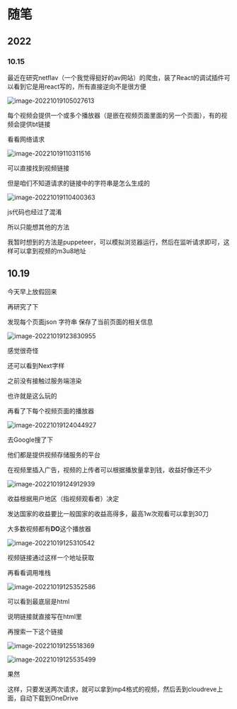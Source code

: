 # 随笔



  ## 2022



### 10.15

最近在研究netflav（一个我觉得挺好的av网站）的爬虫，装了React的调试插件可以看到它是用react写的，所有直接逆向不是很方便

![image-20221019105027613](https://imgbed-1254007525.cos.ap-nanjing.myqcloud.com//img/image-20221019105027613.png)

每个视频会提供一个或多个播放器（是嵌在视频页面里面的另一个页面），有的视频会提供bt链接

看看网络请求

![image-20221019110311516](https://imgbed-1254007525.cos.ap-nanjing.myqcloud.com//img/image-20221019110311516.png)

可以直接找到视频链接

但是咱们不知道请求的链接中的字符串是怎么生成的

![image-20221019110400363](https://imgbed-1254007525.cos.ap-nanjing.myqcloud.com//img/image-20221019110400363.png)



js代码也经过了混淆

所以只能想其他的方法

我暂时想到的方法是puppeteer，可以模拟浏览器运行，然后在监听请求即可，这样可以拿到视频的m3u8地址





## 10.19

今天早上放假回来

再研究了下

发现每个页面json  字符串 保存了当前页面的相关信息

![image-20221019123830955](https://imgbed-1254007525.cos.ap-nanjing.myqcloud.com//img/image-20221019123830955.png)

感觉很奇怪

还可以看到Next字样

之前没有接触过服务端渲染

也许就是这么玩的



再看了下每个视频页面的播放器

![image-20221019124044927](https://imgbed-1254007525.cos.ap-nanjing.myqcloud.com//img/image-20221019124044927.png)

去Google搜了下

他们都是提供视频存储服务的平台

在视频里插入广告，视频的上传者可以根据播放量拿到钱，收益好像还不少

![image-20221019124912939](https://imgbed-1254007525.cos.ap-nanjing.myqcloud.com//img/image-20221019124912939.png)

收益根据用户地区（指视频观看者）决定

发达国家的收益要比一般国家的收益高得多，最高1w次观看可以拿到30刀



大多数视频都有**DO**这个播放器

![image-20221019125310542](https://imgbed-1254007525.cos.ap-nanjing.myqcloud.com//img/image-20221019125310542.png)

视频链接通过这样一个地址获取

再看看调用堆栈

![image-20221019125352586](https://imgbed-1254007525.cos.ap-nanjing.myqcloud.com//img/image-20221019125352586.png)

可以看到最底层是html

说明链接就直接写在html里

再搜索一下这个链接

![image-20221019125518369](https://imgbed-1254007525.cos.ap-nanjing.myqcloud.com//img/image-20221019125518369.png)

![image-20221019125535499](https://imgbed-1254007525.cos.ap-nanjing.myqcloud.com//img/image-20221019125535499.png)

果然



这样，只要发送两次请求，就可以拿到mp4格式的视频，然后丢到cloudreve上面，自动下载到OneDrive